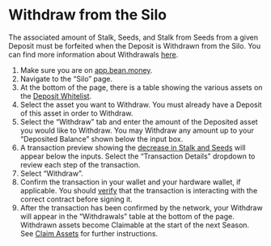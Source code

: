 # Withdraw from the Silo

The associated amount of Stalk, Seeds, and Stalk from Seeds from a given Deposit must be forfeited when the Deposit is Withdrawn from the Silo. You can find more information about Withdrawals [here](../../farm/silo.md#withdraw).

1. Make sure you are on [app.bean.money](https://app.bean.money/).
2. Navigate to the “Silo” page.
3. At the bottom of the page, there is a table showing the various assets on the [Deposit Whitelist](../../farm/silo.md#deposit-whitelist).
4. Select the asset you want to Withdraw. You must already have a Deposit of this asset in order to Withdraw.
5. Select the “Withdraw” tab and enter the amount of the Deposited asset you would like to Withdraw. You may Withdraw any amount up to your “Deposited Balance” shown below the input box.
6. A transaction preview showing the [decrease in Stalk and Seeds](../../farm/silo.md#the-stalk-system) will appear below the inputs. Select the “Transaction Details” dropdown to review each step of the transaction.
7. Select “Withdraw”.
8. Confirm the transaction in your wallet and your hardware wallet, if applicable. You should [verify](https://docs.bean.money/additional-resources/contracts) that the transaction is interacting with the correct contract before signing it.
9. After the transaction has been confirmed by the network, your Withdraw will appear in the “Withdrawals” table at the bottom of the page. Withdrawn assets become Claimable at the start of the next Season. See [Claim Assets](claim-assets.md) for further instructions.
